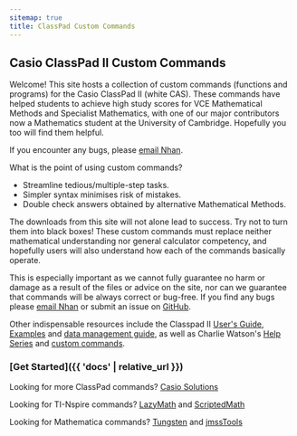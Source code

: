 ```yaml
---
sitemap: true
title: ClassPad Custom Commands
---
```


## Casio ClassPad II Custom Commands

Welcome! This site hosts a collection of custom commands (functions and programs) for the Casio ClassPad II (white CAS). These commands have helped students to achieve high study scores for VCE Mathematical Methods and Specialist Mathematics, with one of our major contributors now a Mathematics student at the University of Cambridge. Hopefully you too will find them helpful.

If you encounter any bugs, please [email Nhan](mailto:nhtnhanbn@gmail.com).

What is the point of using custom commands?
- Streamline tedious/multiple-step tasks.
- Simpler syntax minimises risk of mistakes.
- Double check answers obtained by alternative Mathematical Methods.

The downloads from this site will not alone lead to success. Try not to turn them into black boxes! These custom commands must replace neither mathematical understanding nor general calculator competency, and hopefully users will also understand how each of the commands basically operate.

This is especially important as we cannot fully guarantee no harm or damage as a result of the files or advice on the site, nor can we guarantee that commands will be always correct or bug-free. If you find any bugs please [email Nhan](mailto:nhtnhanbn@gmail.com) or submit an issue on [GitHub](https://github.com/nhtnhanbn/whitecas).

Other indispensable resources include the Classpad II [User's Guide](https://support.casio.com/storage/en/manual/pdf/EN/004/ClassPadII_UG_EN.pdf), [Examples](https://support.casio.com/storage/en/manual/pdf/EN/004/ClassPadII_Ex_EN.pdf) and [data management guide](https://casioeducation.com.au/wp-content/uploads/guides/Data_Management_on_the_CASIO_Classpad_II.pdf), as well as Charlie Watson's [Help Series](http://www.classpad.com.au/cp2/index.php) and [custom commands](https://charliewatson.com/casio/cpintro.php).

### [Get Started]({{ 'docs' | relative_url }})

Looking for more ClassPad commands? [Casio Solutions](https://charliewatson.com/casio/cpintro.php)

Looking for TI-Nspire commands? [LazyMath](https://lazymath.github.io) and [ScriptedMath](http://scriptedmath.com)

Looking for Mathematica commands? [Tungsten](https://github.com/saikumarmk/tungsten) and [jmssTools](https://github.com/starfihgter/jmssTools)
